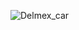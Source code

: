 ![Delmex_car](https://github.com/BOGZOERT/image/assets/54588921/4761f5bf-78ac-4ef1-b876-44ded5273850)
